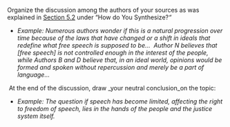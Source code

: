 Organize the discussion among the authors of your sources as was explained in [Section 5.2](https://pressbooks.ulib.csuohio.edu/csu-fyw-rhetoric/chapter/synthesis-as-a-conversation/) under “How do You Synthesize?_“_

- _Example: Numerous authors wonder if this is a natural progression over time because of the laws that have changed or a shift in ideals that redefine what free speech is supposed to be…  Author N believes that [free speech] is not controlled enough in the interest of the people, while Authors B and D believe that, in an ideal world, opinions would be formed and spoken without repercussion and merely be a part of language…_

 At the end of the discussion, draw _your neutral conclusion_on the topic:

- _Example: The question if speech has become limited, affecting the right to freedom of speech, lies in the hands of the people and the justice system itself._